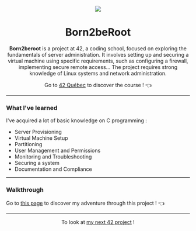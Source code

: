 <p align="center">
  <img src="https://github.com/LaOuede/42-project-badges/blob/main/badges/born2beroote.png" />
</p>

<h1 align=center>Born2beRoot</h1>

<p align=center> 
<b>Born2beroot</b> is a project at 42, a coding school, focused on exploring the fundamentals of server administration.
  It involves setting up and securing a virtual machine using specific requirements, such as configuring a firewall, implementing secure remote access...
  The project requires strong knowledge of Linux systems and network administration.
</p>

<div align="center">

Go to [42 Québec](https://42quebec.com/) to discover the course ! 👈
</div>

---

<h3 align="left">What I've learned</h3>

I've acquired a lot of basic knowledge on C programming :
- Server Provisioning
- Virtual Machine Setup
- Partitioning
- User Management and Permissions
- Monitoring and Troubleshooting
- Securing a system
- Documentation and Compliance

---

<h3 align="left">Walkthrough</h3>

Go to [this page](https://buttery-library-40d.notion.site/Born2beRoot-fbd03d01d4ab4c8bb2ee654131cf3857?pvs=4) to discover my adventure through this project ! 👈

---

<div align="center">

To look at [my next 42 project](https://github.com/LaOuede/Push_Swap) !
</div>
